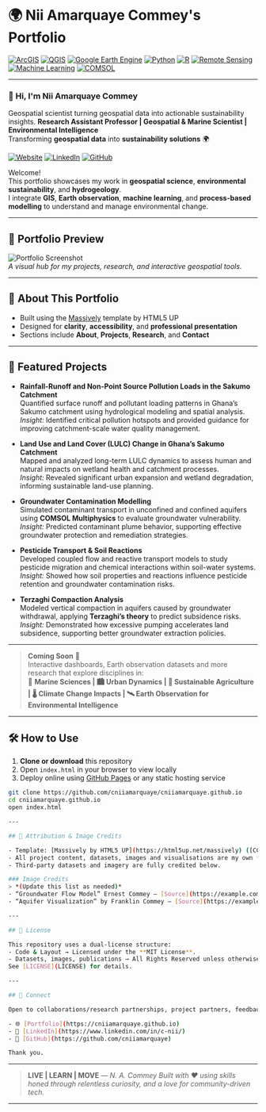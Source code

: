 # 🌍 Nii Amarquaye Commey's Portfolio

[![ArcGIS](https://img.shields.io/badge/ArcGIS-005E95?style=flat-square&logo=esri&logoColor=white)](https://www.esri.com/) [![QGIS](https://img.shields.io/badge/QGIS-589632?style=flat-square&logo=qgis&logoColor=white)](https://qgis.org/) [![Google Earth Engine](https://img.shields.io/badge/Google%20Earth%20Engine-4285F4?style=flat-square&logo=googleearth&logoColor=white)](https://earthengine.google.com/) [![Python](https://img.shields.io/badge/Python-3776AB?style=flat-square&logo=python&logoColor=white)](https://www.python.org/) [![R](https://img.shields.io/badge/R-276DC3?style=flat-square&logo=r&logoColor=white)](https://www.r-project.org/) [![Remote Sensing](https://img.shields.io/badge/Remote%20Sensing-FF6F00?style=flat-square&logo=satellite&logoColor=white)](https://earthdata.nasa.gov/)
[![Machine Learning](https://img.shields.io/badge/Machine%20Learning-FF4500?style=flat-square&logo=keras&logoColor=white)](#) [![COMSOL](https://img.shields.io/badge/COMSOL-006699?style=flat-square&logo=comsol&logoColor=white)](https://www.comsol.com/)

---

### 👋 Hi, I'm Nii Amarquaye Commey

Geospatial scientist turning geospatial data into actionable sustainability insights.
**Research Assistant Professor | Geospatial & Marine Scientist | Environmental Intelligence**  
Transforming **geospatial data** into **sustainability solutions** 🌍

[![Website](https://img.shields.io/badge/Portfolio-Visit%20Now-2ea44f?style=for-the-badge)](https://cniiamarquaye.github.io)        [![LinkedIn](https://img.shields.io/badge/LinkedIn-Connect-blue?style=for-the-badge&logo=linkedin)](https://www.linkedin.com/in/c-nii/)        [![GitHub](https://img.shields.io/badge/GitHub-Profile-black?style=for-the-badge&logo=github)](https://github.com/cniiamarquaye)

Welcome!  
This portfolio showcases my work in **geospatial science**, **environmental sustainability**, and **hydrogeology**.  
I integrate **GIS**, **Earth observation**, **machine learning**, and **process-based modelling** to understand and manage environmental change.

---

## 📸 Portfolio Preview

![Portfolio Screenshot](assets/images_/portfolio_snapshot000.png)  
_A visual hub for my projects, research, and interactive geospatial tools._

---

## 🚀 About This Portfolio

- Built using the [Massively](https://html5up.net/massively) template by HTML5 UP
- Designed for **clarity**, **accessibility**, and **professional presentation**
- Sections include **About**, **Projects**, **Research**, and **Contact**

---

## 📂 Featured Projects

- **Rainfall-Runoff and Non-Point Source Pollution Loads in the Sakumo Catchment**  
  Quantified surface runoff and pollutant loading patterns in Ghana’s Sakumo catchment using hydrological modeling and spatial analysis.  
  _Insight:_ Identified critical pollution hotspots and provided guidance for improving catchment-scale water quality management.

- **Land Use and Land Cover (LULC) Change in Ghana’s Sakumo Catchment**  
  Mapped and analyzed long-term LULC dynamics to assess human and natural impacts on wetland health and catchment processes.  
  _Insight:_ Revealed significant urban expansion and wetland degradation, informing sustainable land-use planning.

- **Groundwater Contamination Modelling**  
  Simulated contaminant transport in unconfined and confined aquifers using **COMSOL Multiphysics** to evaluate groundwater vulnerability.  
  _Insight:_ Predicted contaminant plume behavior, supporting effective groundwater protection and remediation strategies.

- **Pesticide Transport & Soil Reactions**  
  Developed coupled flow and reactive transport models to study pesticide migration and chemical interactions within soil-water systems.  
  _Insight:_ Showed how soil properties and reactions influence pesticide retention and groundwater contamination risks.

- **Terzaghi Compaction Analysis**  
  Modeled vertical compaction in aquifers caused by groundwater withdrawal, applying **Terzaghi’s theory** to predict subsidence risks.  
  _Insight:_ Demonstrated how excessive pumping accelerates land subsidence, supporting better groundwater extraction policies.

---

> **Coming Soon** 🚀  
> Interactive dashboards, Earth observation datasets and more research that explore disciplines in:  
> 🌊 **Marine Sciences | 🏙️ Urban Dynamics | 🌾 Sustainable Agriculture | 🌡️ Climate Change Impacts | 🛰️ Earth Observation for Environmental Intelligence**

---

## 🛠️ How to Use

1. **Clone or download** this repository
2. Open `index.html` in your browser to view locally
3. Deploy online using [GitHub Pages](https://pages.github.com/) or any static hosting service

```bash
git clone https://github.com/cniiamarquaye/cniiamarquaye.github.io
cd cniiamarquaye.github.io
open index.html

---

## 📑 Attribution & Image Credits

- Template: [Massively by HTML5 UP](https://html5up.net/massively) ([CC BY 3.0](https://creativecommons.org/licenses/by/3.0/))
- All project content, datasets, images and visualisations are my own **unless otherwise stated**
- Third-party datasets and imagery are fully credited below.

### Image Credits
> *(Update this list as needed)*
- “Groundwater Flow Model” Ernest Commey – [Source](https://example.com) – Licensed under [CC BY 4.0](https://creativecommons.org/licenses/by/4.0/)
- “Aquifer Visualization” by Franklin Commey – [Source](https://example.com) – Public Domain

---

## 📄 License

This repository uses a dual-license structure:
- Code & Layout → Licensed under the **MIT License**.
- Datasets, images, publications → All Rights Reserved unless otherwise noted
See [LICENSE](LICENSE) for details.

---

## 🤝 Connect

Open to collaborations/research partnerships, project partners, feedback, and consulting opportunities.

- 🌐 [Portfolio](https://cniiamarquaye.github.io)
- 💼 [LinkedIn](https://www.linkedin.com/in/c-nii/)
- 🧩 [GitHub](https://github.com/cniiamarquaye)

Thank you.
```

---
> **LIVE | LEARN | MOVE**
> _— N. A. Commey_
> _Built with ❤️ using skills honed through relentless curiosity, and a love for community-driven tech._
---